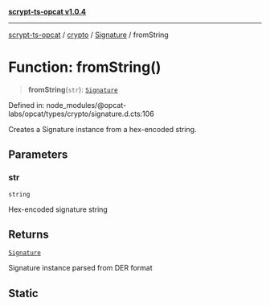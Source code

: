 [**scrypt-ts-opcat v1.0.4**](../../../../../README.md)

***

[scrypt-ts-opcat](../../../../../README.md) / [crypto](../../../README.md) / [Signature](../README.md) / fromString

# Function: fromString()

> **fromString**(`str`): [`Signature`](../../../classes/Signature.md)

Defined in: node\_modules/@opcat-labs/opcat/types/crypto/signature.d.cts:106

Creates a Signature instance from a hex-encoded string.

## Parameters

### str

`string`

Hex-encoded signature string

## Returns

[`Signature`](../../../classes/Signature.md)

Signature instance parsed from DER format

## Static
